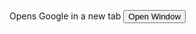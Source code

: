 Opens Google in a new tab
<input type="button" onclick="window.open('https://www.google.com','MyWindow','width=800,height=500,toolbar=yes,menubar=no,location=no,status=no,scrollbars=no,resizable=yes,left=283,top=134');return false;" value="Open Window">
